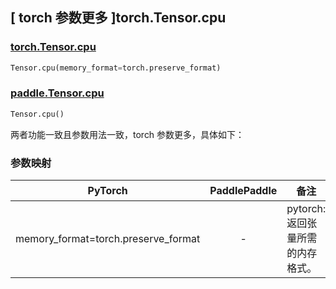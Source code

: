 ## [ torch 参数更多 ]torch.Tensor.cpu

### [torch.Tensor.cpu](https://pytorch.org/docs/stable/generated/torch.Tensor.cpu.html?highlight=torch+tensor+cpu#torch.Tensor.cpu)

```python
Tensor.cpu(memory_format=torch.preserve_format)
```

### [paddle.Tensor.cpu](https://www.paddlepaddle.org.cn/documentation/docs/zh/develop/api/paddle/Tensor_cn.html#cpu)

```python
Tensor.cpu()
```

两者功能一致且参数用法一致，torch 参数更多，具体如下：

### 参数映射

| PyTorch                                                | PaddlePaddle         | 备注                             |
| ------------------------------------------------------ | -------------------- | -------------------------------- |
| <center> memory_format=torch.preserve_format </center> | <center> - </center> | pytorch:返回张量所需的内存格式。 |
